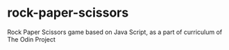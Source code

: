 # rock-paper-scissors
Rock Paper Scissors game based on Java Script, as a part of curriculum of The Odin Project
